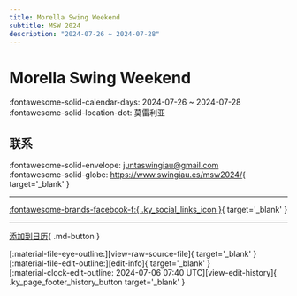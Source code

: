 ```yaml
---
title: Morella Swing Weekend
subtitle: MSW 2024
description: "2024-07-26 ~ 2024-07-28"
---
```


# Morella Swing Weekend 

:fontawesome-solid-calendar-days: 2024-07-26 ~ 2024-07-28  
:fontawesome-solid-location-dot: 莫雷利亚  

## 联系

:fontawesome-solid-envelope: <juntaswingiau@gmail.com>  
:fontawesome-solid-globe: <https://www.swingiau.es/msw2024/>{ target='_blank' }  

---

 [:fontawesome-brands-facebook-f:{ .ky_social_links_icon }](https://www.facebook.com/MorellaSwingweekend){ target='_blank' }

---

[添加到日历](https://swing.news/ics/zh-Hans/2024/es/morella-swing-weekend-2024.ics){ .md-button }

<div class="ky_page_footer" markdown>
<div class="ky_page_footer_trailing" markdown="span">
[:material-file-eye-outline:][view-raw-source-file]{ target='_blank' }
[:material-file-edit-outline:][edit-info]{ target='_blank' }
</div>
<div class="ky_page_footer_leading" markdown="span">
[:material-clock-edit-outline: 2024-07-06 07:40 UTC][view-edit-history]{ .ky_page_footer_history_button target='_blank' }
</div>
</div>

[view-raw-source-file]: https://github.com/swingdance/events/blob/main/2024/es/morella-swing-weekend-2024.json "查看原始源文件"
[edit-info]: https://github.com/swingdance/events/issues/new?assignees=&labels=update+event&projects=&template=03-update_entity.yml&title=%5B2024%2Fes%5D%20Morella%20Swing%20Weekend&region=es&year=2024&id=morella-swing-weekend-2024&name=Morella%20Swing%20Weekend&org_id= "编辑信息"

[view-edit-history]: https://github.com/swingdance/events/commits/main/2024/es/morella-swing-weekend-2024.json "查看编辑历史"
